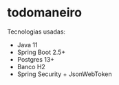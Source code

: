 # todomaneiro

Tecnologias usadas:
- Java 11
- Spring Boot 2.5+
- Postgres 13+
- Banco H2
- Spring Security + JsonWebToken
